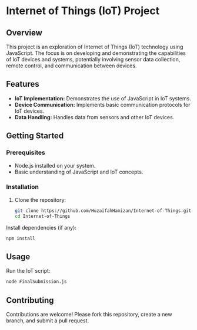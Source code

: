 # Internet of Things (IoT) Project

## Overview

This project is an exploration of Internet of Things (IoT) technology using JavaScript. The focus is on developing and demonstrating the capabilities of IoT devices and systems, potentially involving sensor data collection, remote control, and communication between devices.

## Features

- **IoT Implementation:** Demonstrates the use of JavaScript in IoT systems.
- **Device Communication:** Implements basic communication protocols for IoT devices.
- **Data Handling:** Handles data from sensors and other IoT devices.

## Getting Started

### Prerequisites

- Node.js installed on your system.
- Basic understanding of JavaScript and IoT concepts.

### Installation

1. Clone the repository:
   ```bash
   git clone https://github.com/HuzaifahHamizan/Internet-of-Things.git
   cd Internet-of-Things
   ```
Install dependencies (if any):
   ```bash
   npm install
   ```

## Usage
Run the IoT script:
```bash
node FinalSubmission.js
```

## Contributing
Contributions are welcome! Please fork this repository, create a new branch, and submit a pull request.
